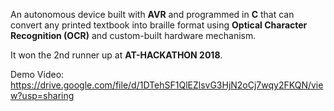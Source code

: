 An autonomous device built with **AVR** and programmed in **C** that can convert any printed textbook into braille format using **Optical Character Recognition (OCR)** and custom-built hardware mechanism.

It won the 2nd runner up at **AT-HACKATHON 2018**.

Demo Video: https://drive.google.com/file/d/1DTehSF1QlEZlsvG3HjN2oCj7wqy2FKQN/view?usp=sharing
